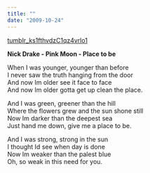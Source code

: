 ```yaml
---
title: ""
date: "2009-10-24"
---
```


[tumblr\_ks1fthvdzC1qz4vrlo1](/wp-content/uploads/2009/10/tumblr_ks1fthvdzC1qz4vrlo1.mp3)

**Nick Drake - Pink Moon - Place to be**

When I was younger, younger than before  
I never saw the truth hanging from the door  
And now Im older see it face to face  
And now Im older gotta get up clean the place.

And I was green, greener than the hill  
Where the flowers grew and the sun shone still  
Now Im darker than the deepest sea  
Just hand me down, give me a place to be.  
  
And I was strong, strong in the sun  
I thought Id see when day is done  
Now Im weaker than the palest blue  
Oh, so weak in this need for you.
